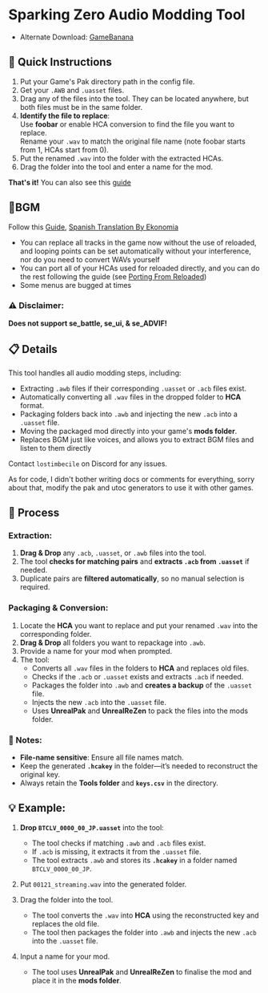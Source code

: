 # Sparking Zero Audio Modding Tool

- Alternate Download: [GameBanana](https://gamebanana.com/tools/18312)
## 🚀 Quick Instructions

1. Put your Game's Pak directory path in the config file.
2. Get your `.AWB` and `.uasset` files.
3. Drag any of the files into the tool. They can be located anywhere, but both files must be in the same folder.
4. **Identify the file to replace**:  
   Use **foobar** or enable HCA conversion to find the file you want to replace.  
   Rename your `.wav` to match the original file name (note foobar starts from 1, HCAs start from 0).
5. Put the renamed `.wav` into the folder with the extracted HCAs.
6. Drag the folder into the tool and enter a name for the mod.

**That's it!** You can also see this [guide](https://docs.google.com/document/d/1hjCoHq5XxsIRARTcqUn12roO_SVsuiYhDwmwWXCrDQ0/edit?tab=t.pnuxbb3cbn2y)

## 🎺BGM
Follow this [Guide](https://docs.google.com/document/d/1hjCoHq5XxsIRARTcqUn12roO_SVsuiYhDwmwWXCrDQ0/edit?tab=t.0#heading=h.mdona1wxpcnp), [Spanish Translation By Ekonomia](https://docs.google.com/document/d/1ZyRd0iUqMNFcSFMW1cC1FB3ntIc9PmtWDeGvDbRIAGg/edit?tab=t.0#heading=h.mdona1wxpcnp)
- You can replace all tracks in the game now  without the use of reloaded, and looping points can be set automatically without your interference, nor do you need to convert WAVs yourself
- You can port all of your HCAs used for reloaded directly, and you can do the rest following the guide (see [Porting From Reloaded](https://docs.google.com/document/d/1hjCoHq5XxsIRARTcqUn12roO_SVsuiYhDwmwWXCrDQ0/edit?tab=t.0#heading=h.4le3ikxk076w))
- Some menus are bugged at times


### ⚠️ Disclaimer:
**Does not support se_battle, se_ui, & se_ADVIF!**


## 📋 Details

This tool handles all audio modding steps, including:
- Extracting `.awb` files if their corresponding `.uasset` or `.acb` files exist.
- Automatically converting all `.wav` files in the dropped folder to **HCA** format.
- Packaging folders back into `.awb` and injecting the new `.acb` into a `.uasset` file.
- Moving the packaged mod directly into your game's **mods folder**.
- Replaces BGM just like voices, and allows you to extract BGM files and listen to them directly

Contact `lostimbecile` on Discord for any issues.

As for code, I didn't bother writing docs or comments for everything, sorry about that, modify the pak and utoc generators to use it with other games.

## 🔄 Process

### Extraction:
1. **Drag & Drop** any `.acb`, `.uasset`, or `.awb` files into the tool.
2. The tool **checks for matching pairs** and **extracts `.acb` from `.uasset`** if needed.
3. Duplicate pairs are **filtered automatically**, so no manual selection is required.

### Packaging & Conversion:
1. Locate the **HCA** you want to replace and put your renamed `.wav` into the corresponding folder.
2. **Drag & Drop** all folders you want to repackage into `.awb`.
3. Provide a name for your mod when prompted.
4. The tool:
   - Converts all `.wav` files in the folders to **HCA** and replaces old files.
   - Checks if the `.acb` or `.uasset` exists and extracts `.acb` if needed.
   - Packages the folder into `.awb` and **creates a backup** of the `.uasset` file.
   - Injects the new `.acb` into the `.uasset` file.
   - Uses **UnrealPak** and **UnrealReZen** to pack the files into the mods folder.


### 📝 Notes:
- **File-name sensitive**: Ensure all file names match.
- Keep the generated **`.hcakey`** in the folder—it’s needed to reconstruct the original key.
- Always retain the **Tools folder** and **`keys.csv`** in the directory.


## 💡 Example:

1. **Drop `BTCLV_0000_00_JP.uasset`** into the tool:
   - The tool checks if matching `.awb` and `.acb` files exist.
   - If `.acb` is missing, it extracts it from the `.uasset` file.
   - The tool extracts `.awb` and stores its **`.hcakey`** in a folder named `BTCLV_0000_00_JP`.

2. Put `00121_streaming.wav` into the generated folder.

3. Drag the folder into the tool.
   - The tool converts the `.wav` into **HCA** using the reconstructed key and replaces the old file.
   - The tool then packages the folder into `.awb` and injects the new `.acb` into the `.uasset` file.

4. Input a name for your mod.
   - The tool uses **UnrealPak** and **UnrealReZen** to finalise the mod and place it in the **mods folder**.
